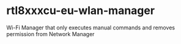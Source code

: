 # rtl8xxxcu-eu-wlan-manager
Wi-Fi Manager that only executes manual commands and removes permission from Network Manager
